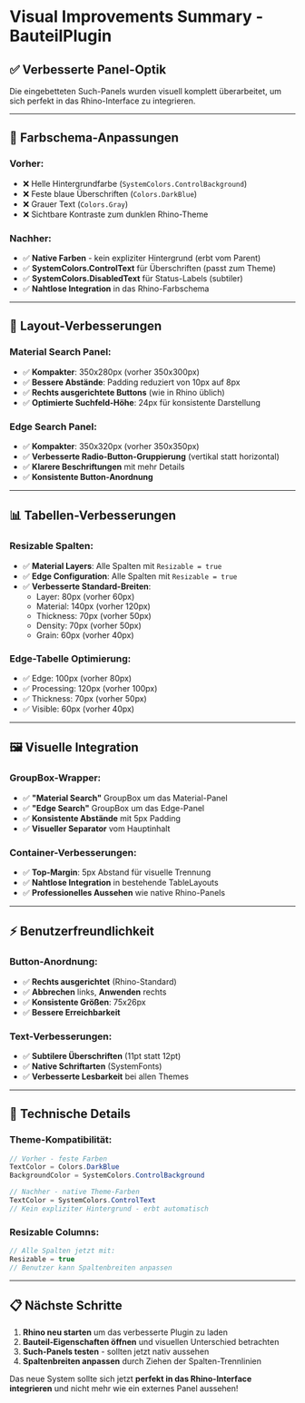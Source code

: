 # Visual Improvements Summary - BauteilPlugin

## ✅ **Verbesserte Panel-Optik**

Die eingebetteten Such-Panels wurden visuell komplett überarbeitet, um sich perfekt in das Rhino-Interface zu integrieren.

---

## **🎨 Farbschema-Anpassungen**

### **Vorher:**
- ❌ Helle Hintergrundfarbe (`SystemColors.ControlBackground`)
- ❌ Feste blaue Überschriften (`Colors.DarkBlue`)
- ❌ Grauer Text (`Colors.Gray`)
- ❌ Sichtbare Kontraste zum dunklen Rhino-Theme

### **Nachher:**
- ✅ **Native Farben** - kein expliziter Hintergrund (erbt vom Parent)
- ✅ **SystemColors.ControlText** für Überschriften (passt zum Theme)
- ✅ **SystemColors.DisabledText** für Status-Labels (subtiler)
- ✅ **Nahtlose Integration** in das Rhino-Farbschema

---

## **📏 Layout-Verbesserungen**

### **Material Search Panel:**
- ✅ **Kompakter**: 350x280px (vorher 350x300px)
- ✅ **Bessere Abstände**: Padding reduziert von 10px auf 8px
- ✅ **Rechts ausgerichtete Buttons** (wie in Rhino üblich)
- ✅ **Optimierte Suchfeld-Höhe**: 24px für konsistente Darstellung

### **Edge Search Panel:**
- ✅ **Kompakter**: 350x320px (vorher 350x350px)
- ✅ **Verbesserte Radio-Button-Gruppierung** (vertikal statt horizontal)
- ✅ **Klarere Beschriftungen** mit mehr Details
- ✅ **Konsistente Button-Anordnung**

---

## **📊 Tabellen-Verbesserungen**

### **Resizable Spalten:**
- ✅ **Material Layers**: Alle Spalten mit `Resizable = true`
- ✅ **Edge Configuration**: Alle Spalten mit `Resizable = true`
- ✅ **Verbesserte Standard-Breiten**:
  - Layer: 80px (vorher 60px)
  - Material: 140px (vorher 120px)
  - Thickness: 70px (vorher 50px)
  - Density: 70px (vorher 50px)
  - Grain: 60px (vorher 40px)

### **Edge-Tabelle Optimierung:**
- ✅ Edge: 100px (vorher 80px)
- ✅ Processing: 120px (vorher 100px)
- ✅ Thickness: 70px (vorher 50px)
- ✅ Visible: 60px (vorher 40px)

---

## **🖼️ Visuelle Integration**

### **GroupBox-Wrapper:**
- ✅ **"Material Search"** GroupBox um das Material-Panel
- ✅ **"Edge Search"** GroupBox um das Edge-Panel
- ✅ **Konsistente Abstände** mit 5px Padding
- ✅ **Visueller Separator** vom Hauptinhalt

### **Container-Verbesserungen:**
- ✅ **Top-Margin**: 5px Abstand für visuelle Trennung
- ✅ **Nahtlose Integration** in bestehende TableLayouts
- ✅ **Professionelles Aussehen** wie native Rhino-Panels

---

## **⚡ Benutzerfreundlichkeit**

### **Button-Anordnung:**
- ✅ **Rechts ausgerichtet** (Rhino-Standard)
- ✅ **Abbrechen** links, **Anwenden** rechts
- ✅ **Konsistente Größen**: 75x26px
- ✅ **Bessere Erreichbarkeit**

### **Text-Verbesserungen:**
- ✅ **Subtilere Überschriften** (11pt statt 12pt)
- ✅ **Native Schriftarten** (SystemFonts)
- ✅ **Verbesserte Lesbarkeit** bei allen Themes

---

## **🚀 Technische Details**

### **Theme-Kompatibilität:**
```csharp
// Vorher - feste Farben
TextColor = Colors.DarkBlue
BackgroundColor = SystemColors.ControlBackground

// Nachher - native Theme-Farben
TextColor = SystemColors.ControlText
// Kein expliziter Hintergrund - erbt automatisch
```

### **Resizable Columns:**
```csharp
// Alle Spalten jetzt mit:
Resizable = true
// Benutzer kann Spaltenbreiten anpassen
```

---

## **📋 Nächste Schritte**

1. **Rhino neu starten** um das verbesserte Plugin zu laden
2. **Bauteil-Eigenschaften öffnen** und visuellen Unterschied betrachten
3. **Such-Panels testen** - sollten jetzt nativ aussehen
4. **Spaltenbreiten anpassen** durch Ziehen der Spalten-Trennlinien

Das neue System sollte sich jetzt **perfekt in das Rhino-Interface integrieren** und nicht mehr wie ein externes Panel aussehen! 